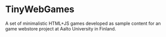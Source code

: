 # TinyWebGames
 A set of minimalistic HTML+JS games developed as sample content for an game webstore project at Aalto University in Finland.
